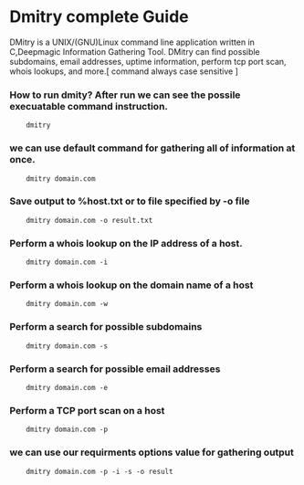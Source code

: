#	Dmitry complete Guide		

<p>DMitry is a UNIX/(GNU)Linux command line application written in C,Deepmagic Information Gathering Tool. DMitry can find possible subdomains, email addresses, uptime information, perform tcp port scan, whois lookups, and more.[ command always case sensitive ] </p>

### How to run dmity? After run we can see the possile execuatable command instruction.	
		dmitry
	
### we can use default command for gathering all of information at once.	
		dmitry domain.com 
	
### Save output to %host.txt or to file specified by -o file	
		dmitry domain.com -o result.txt
	
### Perform a whois lookup on the IP address of a host.	
		dmitry domain.com -i
	
### Perform a whois lookup on the domain name of a host	
		dmitry domain.com -w
	
### Perform a search for possible subdomains	
		dmitry domain.com -s
	
### Perform a search for possible email addresses	
		dmitry domain.com -e
	
### Perform a TCP port scan on a host	
		dmitry domain.com -p
	
### we can use our requirments options value for gathering output	
		dmitry domain.com -p -i -s -o result